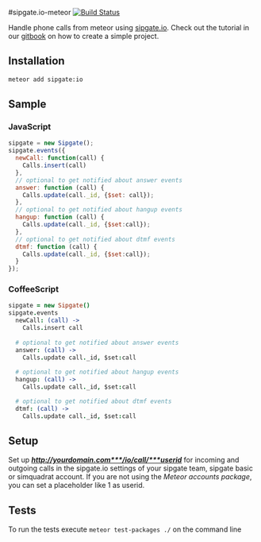 #sipgate.io-meteor [![Build Status](https://travis-ci.org/sipgate/sipgate.io-meteor.svg?branch=master)](https://travis-ci.org/sipgate/sipgate.io-meteor)

Handle phone calls from meteor using [sipgate.io](https://github.com/sipgate/sipgate.io).
Check out the tutorial in our [gitbook](http://book.sipgate.io/content/meteor-js.html) on how to create a simple project.

## Installation

```bash
meteor add sipgate:io
```

## Sample

### JavaScript
```js
sipgate = new Sipgate();
sipgate.events({
  newCall: function(call) {
    Calls.insert(call)
  },
  // optional to get notified about answer events
  answer: function (call) {
    Calls.update(call._id, {$set: call});
  },
  // optional to get notified about hangup events
  hangup: function (call) {
    Calls.update(call._id, {$set:call});
  },
  // optional to get notified about dtmf events
  dtmf: function (call) {
    Calls.update(call._id, {$set:call});
  }
});
```

### CoffeeScript
```coffee
sipgate = new Sipgate()
sipgate.events
  newCall: (call) ->
    Calls.insert call
    
  # optional to get notified about answer events
  answer: (call) ->
    Calls.update call._id, $set:call
    
  # optional to get notified about hangup events
  hangup: (call) ->
    Calls.update call._id, $set:call

  # optional to get notified about dtmf events
  dtmf: (call) ->
    Calls.update call._id, $set:call
```

## Setup
Set up ***http://yourdomain.com***/io/call/***userid*** for incoming and outgoing calls in the sipgate.io settings of your sipgate team, sipgate basic or simquadrat account. If you are not using the *Meteor accounts package*, you can set a placeholder like 1 as userid.

## Tests
To run the tests execute `meteor test-packages ./` on the command line
